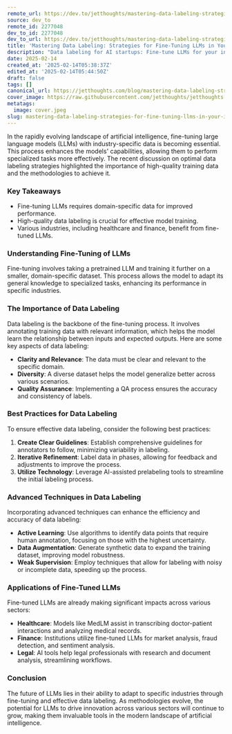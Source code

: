 ```yaml
---
remote_url: https://dev.to/jetthoughts/mastering-data-labeling-strategies-for-fine-tuning-llms-in-your-industry-2l39
source: dev_to
remote_id: 2277048
dev_to_id: 2277048
dev_to_url: https://dev.to/jetthoughts/mastering-data-labeling-strategies-for-fine-tuning-llms-in-your-industry-2l39
title: 'Mastering Data Labeling: Strategies for Fine-Tuning LLMs in Your Industry'
description: "Data labeling for AI startups: Fine-tune LLMs for your industry with effective labeling strategies. Build custom models, enhance AI performance, scale solutions ✓"
date: 2025-02-14
created_at: '2025-02-14T05:38:37Z'
edited_at: '2025-02-14T05:44:50Z'
draft: false
tags: []
canonical_url: https://jetthoughts.com/blog/mastering-data-labeling-strategies-for-fine-tuning-llms-in-your-industry/
cover_image: https://raw.githubusercontent.com/jetthoughts/jetthoughts.github.io/master/content/blog/mastering-data-labeling-strategies-for-fine-tuning-llms-in-your-industry/cover.jpeg
metatags:
  image: cover.jpeg
slug: mastering-data-labeling-strategies-for-fine-tuning-llms-in-your-industry
---
```

In the rapidly evolving landscape of artificial intelligence, fine-tuning large language models (LLMs) with industry-specific data is becoming essential. This process enhances the models' capabilities, allowing them to perform specialized tasks more effectively. The recent discussion on optimal data labeling strategies highlighted the importance of high-quality training data and the methodologies to achieve it.

### Key Takeaways

*   Fine-tuning LLMs requires domain-specific data for improved performance.
*   High-quality data labeling is crucial for effective model training.
*   Various industries, including healthcare and finance, benefit from fine-tuned LLMs.

### Understanding Fine-Tuning of LLMs

Fine-tuning involves taking a pretrained LLM and training it further on a smaller, domain-specific dataset. This process allows the model to adapt its general knowledge to specialized tasks, enhancing its performance in specific industries.

### The Importance of Data Labeling

Data labeling is the backbone of the fine-tuning process. It involves annotating training data with relevant information, which helps the model learn the relationship between inputs and expected outputs. Here are some key aspects of data labeling:

*   **Clarity and Relevance**: The data must be clear and relevant to the specific domain.
*   **Diversity**: A diverse dataset helps the model generalize better across various scenarios.
*   **Quality Assurance**: Implementing a QA process ensures the accuracy and consistency of labels.

### Best Practices for Data Labeling

To ensure effective data labeling, consider the following best practices:

1.  **Create Clear Guidelines**: Establish comprehensive guidelines for annotators to follow, minimizing variability in labeling.
2.  **Iterative Refinement**: Label data in phases, allowing for feedback and adjustments to improve the process.
3.  **Utilize Technology**: Leverage AI-assisted prelabeling tools to streamline the initial labeling process.

### Advanced Techniques in Data Labeling

Incorporating advanced techniques can enhance the efficiency and accuracy of data labeling:

*   **Active Learning**: Use algorithms to identify data points that require human annotation, focusing on those with the highest uncertainty.
*   **Data Augmentation**: Generate synthetic data to expand the training dataset, improving model robustness.
*   **Weak Supervision**: Employ techniques that allow for labeling with noisy or incomplete data, speeding up the process.

### Applications of Fine-Tuned LLMs

Fine-tuned LLMs are already making significant impacts across various sectors:

*   **Healthcare**: Models like MedLM assist in transcribing doctor-patient interactions and analyzing medical records.
*   **Finance**: Institutions utilize fine-tuned LLMs for market analysis, fraud detection, and sentiment analysis.
*   **Legal**: AI tools help legal professionals with research and document analysis, streamlining workflows.

### Conclusion

The future of LLMs lies in their ability to adapt to specific industries through fine-tuning and effective data labeling. As methodologies evolve, the potential for LLMs to drive innovation across various sectors will continue to grow, making them invaluable tools in the modern landscape of artificial intelligence.
